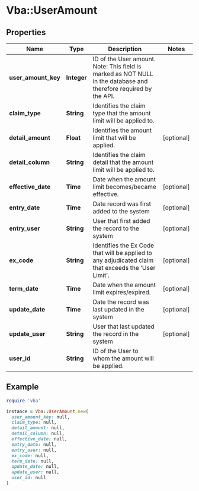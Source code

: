 # Vba::UserAmount

## Properties

| Name | Type | Description | Notes |
| ---- | ---- | ----------- | ----- |
| **user_amount_key** | **Integer** | ID of the User amount. Note: This field is marked as NOT NULL in the database and therefore required by the API. |  |
| **claim_type** | **String** | Identifies the claim type that the amount limit will be applied to. |  |
| **detail_amount** | **Float** | Identifies the amount limit that will be applied. | [optional] |
| **detail_column** | **String** | Identifies the claim detail that the amount limit will be applied to. |  |
| **effective_date** | **Time** | Date when the amount limit becomes/became effective. | [optional] |
| **entry_date** | **Time** | Date record was first added to the system | [optional] |
| **entry_user** | **String** | User that first added the record to the system | [optional] |
| **ex_code** | **String** | Identifies the Ex Code that will be applied to any adjudicated claim that exceeds the ‘User Limit’. | [optional] |
| **term_date** | **Time** | Date when the amount limit expires/expired. | [optional] |
| **update_date** | **Time** | Date the record was last updated in the system | [optional] |
| **update_user** | **String** | User that last updated the record in the system | [optional] |
| **user_id** | **String** | ID of the User to whom the amount will be applied. |  |

## Example

```ruby
require 'vba'

instance = Vba::UserAmount.new(
  user_amount_key: null,
  claim_type: null,
  detail_amount: null,
  detail_column: null,
  effective_date: null,
  entry_date: null,
  entry_user: null,
  ex_code: null,
  term_date: null,
  update_date: null,
  update_user: null,
  user_id: null
)
```

